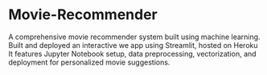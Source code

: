# Movie-Recommender
A comprehensive movie recommender system built using machine learning.
Built and deployed an interactive we app using Streamlit, hosted on Heroku
It features Jupyter Notebook setup, data preprocessing, vectorization, and deployment for personalized movie suggestions.
